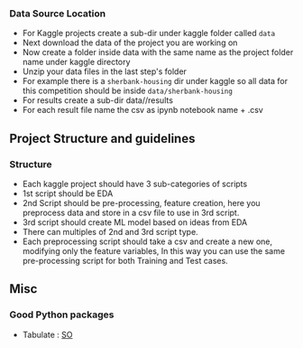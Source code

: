 ### Data Source Location
- For Kaggle projects create a sub-dir under kaggle folder called `data`
- Next download the data of the project you are working on 
- Now create a folder inside data with the same name as the project folder name under kaggle directory
- Unzip your data files in the last step's folder
- For example there is a `sherbank-housing` dir under kaggle so all data for this competition should be inside `data/sherbank-housing`
- For results create a sub-dir data/<project-name>/results
- For each result file name the csv as ipynb notebook name + .csv

## Project Structure and guidelines
### Structure
- Each kaggle project should have 3 sub-categories of scripts
- 1st script should be EDA
- 2nd Script should be pre-processing, feature creation, here you preprocess data and store in a csv file to use in 3rd script.
- 3rd script should create ML model based on ideas from EDA
- There can multiples of 2nd and 3rd script type.
- Each preprocessing script should take a csv and create a new one, modifying only the feature variables, In this way you can use the same pre-processing script for both Training and Test cases.

## Misc
### Good Python packages
- Tabulate : [SO](http://stackoverflow.com/questions/18528533/pretty-print-pandas-dataframe)